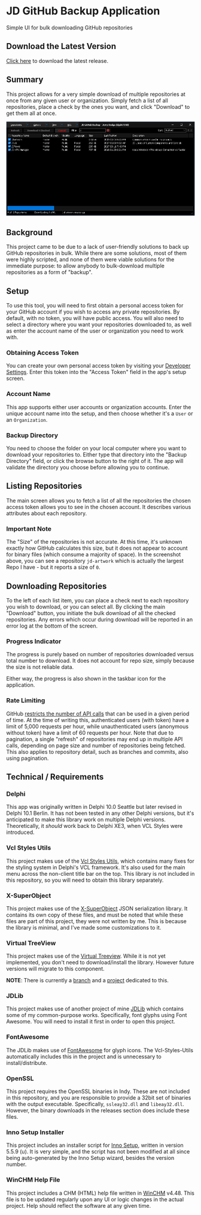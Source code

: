 # JD GitHub Backup Application
Simple UI for bulk downloading GitHub repositories

## Download the Latest Version

[Click here](https://github.com/djjd47130/GitHubBackup/releases) to download the latest release.

## Summary

This project allows for a very simple download of multiple repositories at once from any given user or organization. Simply fetch a list of all repositories, place a check by the ones you want, and click "Download" to get them all at once.

![GitHub backup User Interface](Images/JDGitHubBackupUI.png "JD GitHub backup User Interface")

## Background

This project came to be due to a lack of user-friendly solutions to back up GitHub repositories in bulk. While there are some solutions, most of them were highly scripted, and none of them were viable solutions for the immediate purpose: to allow anybody to bulk-download multiple repositories as a form of "backup". 

## Setup

To use this tool, you will need to first obtain a personal access token for your GitHub account if you wish to access any private repositories. By default, with no token, you will have public access. You will also need to select a directory where you want your repositories downloaded to, as well as enter the account name of the user or organization you need to work with.

### Obtaining Access Token

You can create your own personal access token by visiting your [Developer Settings](https://github.com/settings/tokens). Enter this token into the "Access Token" field in the app's setup screen. 

### Account Name

This app supports either user accounts or organization accounts. Enter the unique account name into the setup, and then choose whether it's a `User` or an `Organization`. 

### Backup Directory

You need to choose the folder on your local computer where you want to download your repositories to. Either type that directory into the "Backup Directory" field, or click the browse button to the right of it. The app will validate the directory you choose before allowing you to continue.

## Listing Repositories

The main screen allows you to fetch a list of all the repositories the chosen access token allows you to see in the chosen account. It describes various attributes about each repository. 

### Important Note

The "Size" of the repositories is not accurate. At this time, it's unknown exactly how GitHub calculates this size, but it does not appear to account for binary files (which consume a majority of space). In the screenshot above, you can see a repository `jd-artwork` which is actually the largest Repo I have - but it reports a size of `0`.

## Downloading Repositories

To the left of each list item, you can place a check next to each repository you wish to download, or you can select all. By clicking the main "Download" button, you initiate the bulk download of all the checked repositories. Any errors which occur during download will be reported in an error log at the bottom of the screen. 

### Progress Indicator

The progress is purely based on number of repositories downloaded versus total number to download. It does not account for repo size, simply because the size is not reliable data. 

Either way, the progress is also shown in the taskbar icon for the application.

### Rate Limiting

GitHub [restricts the number of API calls](https://developer.github.com/v3/#rate-limiting) that can be used in a given period of time. At the time of writing this, authenticated users (with token) have a limit of 5,000 requests per hour, while unauthenticated users (anonymous without token) have a limit of 60 requests per hour. Note that due to pagination, a single "refresh" of repositories may end up in multiple API calls, depending on page size and number of repositories being fetched. This also applies to repository detail, such as branches and commits, also using pagination.

## Technical / Requirements

### Delphi

This app was originally written in Delphi 10.0 Seattle but later revised in Delphi 10.1 Berlin. It has not been tested in any other Delphi versions, but it's anticipated to make this library work on multiple Delphi versions. Theoretically, it *should* work back to Delphi XE3, when VCL Styles were introduced. 

### Vcl Styles Utils

This project makes use of the [Vcl Styles Utils](https://github.com/RRUZ/vcl-styles-utils), which contains many fixes for the styling system in Delphi's VCL framework. It's also used for the main menu across the non-client title bar on the top. This library is not included in this repository, so you will need to obtain this library separately.

### X-SuperObject

This project makes use of the [X-SuperObject](https://github.com/onryldz/x-superobject) JSON serialization library. It contains its own copy of these files, and must be noted that while these files are part of this project, they were not written by me. This is because the library is minimal, and I've made some customizations to it.

### Virtual TreeView

This project makes use of the [Virtual Treeview](https://github.com/Virtual-TreeView/Virtual-TreeView). While it is not yet implemented, you don't need to download/install the library. However future versions will migrate to this component. 

**NOTE**: There is currently a [branch](https://github.com/djjd47130/GitHubBackup/tree/virtual-treeview) and a [project](https://github.com/djjd47130/GitHubBackup/projects/9) dedicated to this.

### JDLib

This project makes use of another project of mine [JDLib](https://github.com/djjd47130/JDLib) which contains some of my common-purpose works. Specifically, font glyphs using Font Awesome. You will need to install it first in order to open this project.

### FontAwesome

The JDLib makes use of [FontAwesome](https://fontawesome.com) for glyph icons. The Vcl-Styles-Utils automatically includes this in the project and is unnecessary to install/distribute.

### OpenSSL

This project requires the OpenSSL binaries in Indy. These are not included in this repository, and you are responsible to provide a 32bit set of binaries with the output executable. Specifically, `ssleay32.dll` and `libeay32.dll`. However, the binary downloads in the releases section does include these files. 

### Inno Setup Installer

This project includes an installer script for [Inno Setup](http://www.jrsoftware.org/isinfo.php), written in version 5.5.9 (u). It is very simple, and the script has not been modified at all since being auto-generated by the Inno Setup wizard, besides the version number.

### WinCHM Help File

This project includes a CHM (HTML) help file written in [WinCHM](http://www.softany.com/winchm/) v4.48. This file is to be updated regularly upon any UI or logic changes in the actual project. Help should reflect the software at any given time. 
